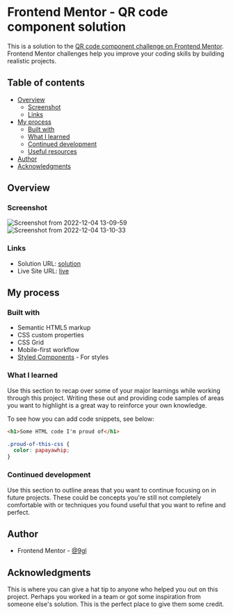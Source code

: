 # Frontend Mentor - QR code component solution

This is a solution to the [QR code component challenge on Frontend Mentor](https://www.frontendmentor.io/challenges/qr-code-component-iux_sIO_H). Frontend Mentor challenges help you improve your coding skills by building realistic projects. 

## Table of contents

- [Overview](#overview)
  - [Screenshot](#screenshot)
  - [Links](#links)
- [My process](#my-process)
  - [Built with](#built-with)
  - [What I learned](#what-i-learned)
  - [Continued development](#continued-development)
  - [Useful resources](#useful-resources)
- [Author](#author)
- [Acknowledgments](#acknowledgments)


## Overview

### Screenshot

![Screenshot from 2022-12-04 13-09-59](https://user-images.githubusercontent.com/67200542/205480194-65492ef0-1c73-44c1-a7af-8c74cf338df7.png)
![Screenshot from 2022-12-04 13-10-33](https://user-images.githubusercontent.com/67200542/205480203-6084735c-890c-4fae-b3b0-6a904eb367a6.png)


### Links

- Solution URL: [solution](https://github.com/gl-24/frontend-design/tree/main/day14)
- Live Site URL: [live](https://gl-24.github.io/frontend-design/day14/)

## My process

### Built with

- Semantic HTML5 markup
- CSS custom properties
- CSS Grid
- Mobile-first workflow
- [Styled Components](https://styled-components.com/) - For styles

### What I learned

Use this section to recap over some of your major learnings while working through this project. Writing these out and providing code samples of areas you want to highlight is a great way to reinforce your own knowledge.

To see how you can add code snippets, see below:

```html
<h1>Some HTML code I'm proud of</h1>
```
```css
.proud-of-this-css {
  color: papayawhip;
}
```


### Continued development

Use this section to outline areas that you want to continue focusing on in future projects. These could be concepts you're still not completely comfortable with or techniques you found useful that you want to refine and perfect.


## Author

- Frontend Mentor - [@9gl](https://www.frontendmentor.io/profile/9gl)


## Acknowledgments

This is where you can give a hat tip to anyone who helped you out on this project. Perhaps you worked in a team or got some inspiration from someone else's solution. This is the perfect place to give them some credit.

